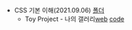 + CSS 기본 이해(2021.09.06) [폴더](https://github.com/kbjung/LikeLion_13th_DataCourse/tree/main/02_css_gallery)
  - Toy Project - 나의 갤러리[web](https://kbjung.github.io/LikeLion_13th_DataCourse/02_css_gallery/15_my_gallery.html) [code](https://github.com/kbjung/LikeLion_13th_DataCourse/blob/main/02_css_gallery/15_my_gallery.html)
